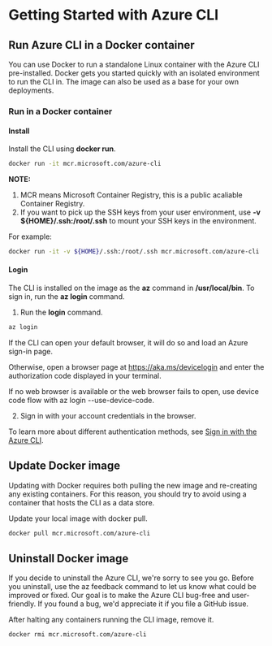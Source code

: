# Getting Started with Azure CLI

## Run Azure CLI in a Docker container
You can use Docker to run a standalone Linux container with the Azure CLI pre-installed. Docker gets you started quickly with an isolated environment to run the CLI in. The image can also be used as a base for your own deployments.

### Run in a Docker container

#### Install
Install the CLI using **docker run**.

```bash
docker run -it mcr.microsoft.com/azure-cli
```

**NOTE:**
1. MCR means Microsoft Container Registry, this is a public acaliable Container Registry.
2. If you want to pick up the SSH keys from your user environment, use **-v ${HOME}/.ssh:/root/.ssh** to mount your SSH keys in the environment.

For example:
```bash
docker run -it -v ${HOME}/.ssh:/root/.ssh mcr.microsoft.com/azure-cli
```

#### Login
The CLI is installed on the image as the **az** command in **/usr/local/bin**. To sign in, run the **az login** command.
1. Run the **login** command.
```bash
az login
```

If the CLI can open your default browser, it will do so and load an Azure sign-in page.

Otherwise, open a browser page at https://aka.ms/devicelogin and enter the authorization code displayed in your terminal.

If no web browser is available or the web browser fails to open, use device code flow with az login --use-device-code.

2. Sign in with your account credentials in the browser.

To learn more about different authentication methods, see [Sign in with the Azure CLI](https://docs.microsoft.com/en-us/cli/azure/authenticate-azure-cli).

## Update Docker image
Updating with Docker requires both pulling the new image and re-creating any existing containers. For this reason, you should try to avoid using a container that hosts the CLI as a data store.

Update your local image with docker pull.

```bash
docker pull mcr.microsoft.com/azure-cli
```


## Uninstall Docker image
If you decide to uninstall the Azure CLI, we're sorry to see you go. Before you uninstall, use the az feedback command to let us know what could be improved or fixed. Our goal is to make the Azure CLI bug-free and user-friendly. If you found a bug, we'd appreciate it if you file a GitHub issue.

After halting any containers running the CLI image, remove it.
```bash
docker rmi mcr.microsoft.com/azure-cli
```



